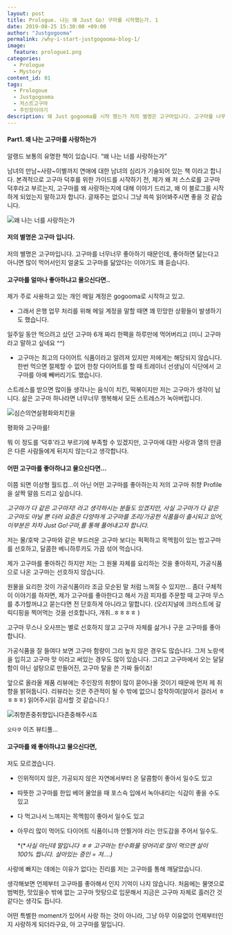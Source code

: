```yaml
---
layout: post
title: Prologue. 나는 왜 Just Go! 구마를 시작했는가. 1 
date: 2019-08-25 15:30:00 +09:00
author: "Justgogooma"
permalink: /why-i-start-justgogooma-blog-1/
image:
  feature: prologue1.png
categories:
  - Prologue
  - Mystory
content_id: 01
tags:
  - Prologoue
  - Justgogooma
  - 저스트고구마
  - 주인장이야기
description: 왜 Just gogooma를 시작 했는가 저의 별명은 고구마입니다. 고구마를 너무너무 좋아하기 때문인데, 좋아하면 닮는다고 아니면 많이 먹어서인지 얼굴도 고구마를 닮았다는 이야기도 꽤 듣습니다. 제가 고구마를 좋아하는 이유는 단지 고구마가 달콤해서 좋아하는 것이 아닙니다..더보기..
---
```


#### Part1. 왜 나는 고구마를 사랑하는가

알랭드 보통의 유명한 책이 있습니다. “왜 나는 너를 사랑하는가” 

남녀의 만남~사랑~이별까지 연애에 대한 남녀의 심리가 기술되어 있는 책 이라고 합니다. 본격적으로 고구마 덕후를 위한 가이드를 시작하기 전, 제가 왜 저 스스로를 고구마덕후라고 부르는지, 고구마를 왜 사랑하는지에 대해 이야기 드리고, 왜 이 블로그를 시작하게 되었는지 말하고자 합니다. 글재주는 없으니 그냥 쓱쓱 읽어봐주시면 좋을 것 같습니다. 

![왜 나는 너를 사랑하는가](https://lh3.googleusercontent.com/bs_OJ8LJlkXGLIEVfo5ODzM8I0bNqdJbL_rTGd1lmuYB2YcAtvuXQA2hiQSsT4Y45zbSJzSWYtisncx7OsuWM4pRMDi2x_XevvzCyyG4_5AYU-G-pzuz_fshGYe61UOZc2Kn0aPb-Gfe1eu5XdySnK6weHtEp-J4CxVdCmegdIyXiQsUk_jSuZnauQfLsyd4tf3UQItvvVC_086k5X3OO5sn0ey3J64sED50QDCiQF20ntkEs-brlIMLpTQwU2r4wlOHP18rCvPtlEs6Q0wiJmuiBUdqKKSS1UZWggBh46FIMKsgcPEUwWNuAjbuqUcSjJs96dLOXqXtHmzhGyRrZtEoSP3BN_e4Dhsh7CvU5WEzlzcegYa8HsuNS-LcYoAjjvewjEeyvxHoDvyy9fbHncXo6_cLVE3f9zVDQWl8cqlFgGI8bs6xfT8UiOzE5xlOPqbjHShlGGnq82x9d2cHlLlUI6nGQ1di6wC-KJfBFrTE-90bokdztl2IShojaBPXPFqus0Z2EVjYI5EhP-CYUDYjloW7sOI3tph5iarWn_GDJWiIklBmcGj87dL3HjT-elIsf4TpfgqnWGwUDplguDK7GWAKvG2A1cgqyw0n2BvDOeB3td0nLcic8OVdgA_WQuhAdxG4cTrnUR1zPN8f549l1PdGMZHd=w590-h888-no)

#### 저의 별명은 고구마 입니다.

저의 별명은 고구마입니다. 고구마를 너무너무 좋아하기 때문인데, 좋아하면 닮는다고 아니면 많이 먹어서인지 얼굴도 고구마를 닮았다는 이야기도 꽤 듣습니다. 



#### 고구마를 얼마나 좋아하냐고 물으신다면..

제가 주로 사용하고 있는 개인 메일 계정은 gogooma로 시작하고 있고. 

* 그래서 은행 업무 처리를 위해 메일 계정을 말할 때면 꽤 민망한 상황들이 발생하기도 했습니다. 

일주일 동안 먹으려고 샀던 고구마 6개 짜리 한팩을 하루만에 먹어버리고 (미니 고구마라고 말하고 싶네요 ^^) 

* 고구마는 최고의 다이어트 식품이라고 알려져 있지만 저에게는 해당되지 않습니다. 한번 먹으면 절제할 수 없어 한창 다이어트를 할 때 트레이너 선생님이 식단에서 고구마를 아예 빼버리기도 했습니다. 

스트레스를 받으면 많이들 생각나는 음식이 치킨, 떡볶이지만 저는 고구마가 생각이 납니다. 삶은 고구마 하나라면 너무너무 행복해서 모든 스트레스가 녹아버립니다.

 ![심슨의연설평화와치킨을](https://lh3.googleusercontent.com/vQhnTv_g6RPvQQtwzaOhNAnWPvq2fA49LFRmS-KweT9yqiogI0MqfE7B3h3qxTLqHQGy76br4QYBzXxt4aAmqDlfQbn48b0My1f1YsB5Ehxh_lATMC7Rx5pNjCBruyyEtoHyZR_rT3SIhc6F6ShSksMskvuvvwp8Y-CCqJv9-engCG-EtQv-PgenCoruMq0wMZe0BpYnzmXtbbGqPzz7ft5Wn3bJ11y_6k0tt6EETZOSHfqoPkF0zCM3rOjhiDKcxcl1hY2XX4upwpuXSo8SCeBxjH4vo49V1k72fZWh7BUzxkTOQtJLAKq4EotthHrxdu_G98hjBIX5yilGYlJMblKfTenLkVGqXFyP9A1KOG7S3QoGYTB9etX_7-yS7F5XUDoKDkfVh40_jctKe7KBNBNuU7MmEGzCOWxJXjQScmyqh9EEHdavGDVBMspVRONVmLdaWlhg10PbVQ8FsaG4xAHmYR9UuNVe2zvRpDY__k0LjssYc0drqBaOIVK0n_uGcPaAhC076nMUoI6tq72AbGihmpl3hTCyAWyRUg1Mb6FMBDD4J29Ecd5WsJ9TpKtzODmSyIuTQ0XDCdI9kHq4WuQnfZ0Dq4pf6NTdX9ICPbjl7DeSKbUaPEDOkwzAenHAWwO9J12armjd8eYNHBrnFX7sJ0wGJyp3_eJxfuRq7NeqKITUVqfvsPlTyh82ZKtasDidcxv5uVGVMvrhpQGz8bTKMQ=w420-h492-no)



평화와 고구마를! 

 

뭐 이 정도를 ‘덕후’라고 부르기에 부족할 수 있겠지만, 고구마에 대한 사랑과 열의 만큼은 다른 사람들에게 뒤지지 않는다고 생각합니다.

 

#### 어떤 고구마를 좋아하냐고 물으신다면…

이쯤 되면 이상형 월드컵…이 아닌 어떤 고구마를 좋아하는지 저의 고구마 취향 Profile을 살짝 말씀 드리고 싶습니다. 

 *고구마가 다 같은 고구마지! 라고 생각하시는 분들도 있겠지만, 사실 고구마가 다 같은 고구마도 아닐 뿐 더러 요즘은 다양하게 고구마를 조리/가공한 식품들이 출시되고 있어, 이부분은 차차 Just Go!구마,를 통해 풀어내고자 합니다.* 

 

저는 물/호박 고구마와 같은 부드러운 고구마 보다는 퍽퍽하고 목멕힘이 있는 밤고구마를 선호하고, 달콤한 베니하루카도 가끔 섞어 먹습니다.

제가 고구마를 좋아하긴 하지만 저는 그 원물 자체를 요리하는 것을 좋아하지, 가공식품으로 나온 고구마는 선호하지 않습니다.

원물을 요리한 것이 가공식품이라 조금 모순된 말 처럼 느껴질 수 있지만… 좀더 구체적이 이야기를 하자면, 제가 고구마를 좋아한다고 해서 가끔 피자를 주문할 때 고구마 무스를 추가할꺼냐고 묻는다면 전 단호하게 아니라고 말합니다. (오리지널에 크러스트에 갈릭디핑을 찍어먹는 것을 선호합니다, 개취..ㅎㅎㅎㅎ ) 

 

고구마 무스나 오사쯔는 별로 선호하지 않고 고구마 자체를 삶거나 구운 고구마를 좋아합니다.  

가공식품을 잘 들여다 보면 고구마 함량이 그리 높지 않은 경우도 많습니다. 그저 노랑색을 입히고 고구마 맛 이라고 써있는 경우도 많이 있습니다. 그리고 고구마에서 오는 달달함이 아닌 설탕으로 만들어진, 고구마 탈을 쓴 가짜 들이죠! 

앞으로 올라올 제품 리뷰에는 주인장의 취향이 많이 묻어나올 것이기 때문에 먼저 제 취향을 밝혀둡니다. 리뷰라는 것은 주관적이 될 수 밖에 없으니 참작하여(알아서 걸러서 ㅎㅎㅎㅎ) 읽어주시읽 감사할 것 같습니다.! 

 

![취향존중취향입니다존중해주시죠](https://lh3.googleusercontent.com/M02oVY6PYc1xr6AqW6sW2bEI1OrlgK63EqHxpGmWz9ciDSv7INe_u1uA9BMI6WasUoLaxUUdhafcCH0rsAuozxM_UDussR9kEYCD2BEe7g5jnjmpFjtHXgQiW4GpPVWTS-nfPTACE1WekkrYfmW42RZ7noeoPQCK3-RUBT8i3qS0mm8fUaAzKW2XvlZ5wtCWHSUKD82jRzTchdXx4GYetoDMX5Chx8cGHizdNKCVEfqGtTgG0QzQUHPnoft6II6kuxo9pInKCGqAApJWTuctCu22fGgmkpxdkDhyEVCzIZMFpQzHT0vD5PAOiP2A73RRnfdxpAkH0rLnySj-hSOpPpj-Xg7KDG8LtL7csh1wOr7BsXblvIT2jtgdZMGbuRuW2J2Vde1hsHra9007x9UfMGLzjFQSCmcsjnCMobPfxV_wF1UKD3gbkL5Vk-kHzGj-UtZo9-GbgrmmuASqCYbz5OzUrSbBMOP1sNjKB6RfYhrZEPJjHGE2Ver8DDBNLAphtHREYvfHEHFIDGWE6_jLrfw3QUslMAnf2iKlfGl7Pw7JeJ7oNcRMBF0-ryv0pRY40xnYJySJM0tLcCM0GeVXojFzJ8ttG0_mLiE4P5WRSa8m-xKb7fKjIQYiKkp0lVAXRcL34Sg60x9RZafN0Ea_fJiM9kAqjYsm0ZNQ6gfG3ZmPbzif8dLVeTXxXlAuyq9J8rbXBJwDA25rhtROrxCUcR_hcQ=w500-h388-no)



`오타쿠` 이즈 뷰티풀…

 

#### 고구마를 왜 좋아하냐고 물으신다면,

저도 모르겠습니다.

* 인위적이지 않은, 가공되지 않은 자연에서부터 온 달콤함이 좋아서 일수도 있고

* 따뜻한 고구마를 한입 베어 물었을 때 포스슥 입에서 녹아내리는 식감이 좋을 수도 있고

* 다 먹고나서 느껴지는 목멕힘이 좋아서 일수도 있고 

* 아무리 많이 먹어도 다이어트 식품이니까 안찔거야 라는 안도감을 주어서 일수도.

    *(**사실 아닌데 말입니다 ㅎㅎ 고구마는 탄수화물 덩어리로 많이 먹으면 살이 100% 찝니다. 살아있는 증인 = 저….)* 

 

사랑에 빠지는 데에는 이유가 없다는 진리를 저는 고구마를 통해 깨달았습니다. 

 

생각해보면 언제부터 고구마를 좋아해서 인지 기억이 나지 않습니다. 처음에는 물엿으로 범벅한, 맛있을수 밖에 없는 고구마 맛탕으로 입문해서 지금은 고구마 자체로 흘러간 것 같다는 생각도 듭니다. 

 

어떤 특별한 moment가 있어서 사랑 하는 것이 아니라, 그냥 아무 이유없이 언제부터인지 사랑하게 되더라구요, 아 고구마를 말입니다. 

 